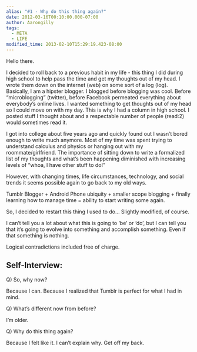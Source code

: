 ```yaml
---
alias: "#1 - Why do this thing again?"
date: 2012-03-16T00:10:00.000-07:00
author: Aarongilly
tags:
  - META
  - LIFE
modified_time: 2013-02-10T15:29:19.423-08:00
---
```

Hello there.

I decided to roll back to a previous habit in my life - this thing I did during high school to help pass the time and get my thoughts out of my head. I wrote them down on the internet (web) on some sort of a log (log). Basically, I am a hipster blogger. I blogged before blogging was cool. Before “microblogging” (twitter), before Facebook permeated everything about everybody’s online lives. I wanted something to get thoughts out of my head so I could move on with my day. This is why I had a column in high school. I posted stuff I thought about and a respectable number of people (read:2) would sometimes read it.

I got into college about five years ago and quickly found out I wasn’t bored enough to write much anymore. Most of my time was spent trying to understand calculus and physics or hanging out with my roommate/girlfriend. The importance of sitting down to write a formalized list of my thoughts and what’s been happening diminished with increasing levels of “whoa, I have other stuff to do!”

However, with changing times, life circumstances, technology, and social trends it seems possible again to go back to my old ways.

Tumblr Blogger + Android Phone ubiquity + smaller scope blogging + finally learning how to manage time = ability to start writing some again.

So, I decided to restart this thing I used to do… Slightly modified, of course.

I can’t tell you a lot about what this is going to ‘be’ or ‘do’, but I can tell you that it’s going to evolve into something and accomplish something. Even if that something is nothing.

Logical contradictions included free of charge.

## Self-Interview:

Q) So, why now?

Because I can. Because I realized that Tumblr is perfect for what I had in mind.

Q) What’s different now from before?

I’m older.

Q) Why do this thing again?

Because I felt like it. I can’t explain why. Get off my back.
